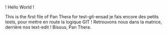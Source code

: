 ! Hello World !

This is the first file of Pan Thera for test-git-ensad
je fais encore des petits tests, pour mettre en route la logique GIT !
Retrouvons nous dans la matrice, derrière nos text-edit !
Bisous, Pan Thera.

